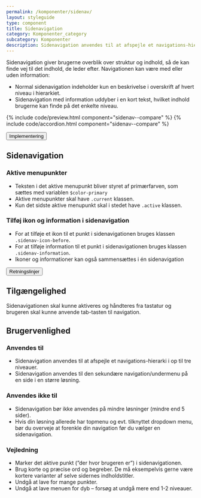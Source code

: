 ```yaml
---
permalink: /komponenter/sidenav/
layout: styleguide
type: component
title: Sidenavigation
category: Komponenter_category
subcategory: Komponenter
description: Sidenavigation anvendes til at afspejle et navigations-hierarki i op til tre niveauer i venstre side af siden.
---
```

<p>Sidenavigation giver brugerne overblik over struktur og indhold, så de kan finde vej til det indhold, de leder efter. Navigationen kan være med eller uden information: </p>
<ul>
    <li>Normal sidenavigation indeholder kun en beskrivelse i overskrift af hvert niveau i hierarkiet.</li>
    <li>Sidenavigation med information uddyber i en kort tekst, hvilket indhold brugerne kan finde på det enkelte niveau.</li>
</ul>

{% include code/preview.html component="sidenav--compare" %}
{% include code/accordion.html component="sidenav--compare" %}
<div class="accordion-bordered">
  <button class="button-unstyled accordion-button"
      aria-expanded="true" aria-controls="sidenav-tech-docs">
    Implementering
  </button>
  <div id="sidenav-tech-docs" aria-hidden="false" class="accordion-content">
    <section>
        <h2 class="h4">Sidenavigation</h2>
        <h3 class="h5">Aktive menupunkter</h3>
        <ul>
          <li>Teksten i det aktive menupunkt bliver styret af primærfarven, som sættes med variablen <code>$color-primary</code></li>
          <li>Aktive menupunkter skal have <code>.current</code> klassen.</li>
          <li>Kun det sidste aktive menupunkt skal i stedet have <code>.active</code> klassen.</li>
        </ul>
        <h3 class="h5">Tilføj ikon og information i sidenavigation</h3>
        <ul>
          <li>For at tilføje et ikon til et punkt i sidenavigationen bruges klassen <code>.sidenav-icon-before</code>.</li>
          <li>For at tilføje information til et punkt i sidenavigationen bruges klassen <code>.sidenav-information</code>.</li>
          <li>Ikoner og informationer kan også sammensættes i én sidenavigation</li>
        </ul>
    </section>
  </div>
</div>
<div class="accordion-bordered accordion-docs">
  <button class="button-unstyled accordion-button"
      aria-expanded="true" aria-controls="sidenav-docs">
    Retningslinjer
  </button>
  <div id="sidenav-docs" class="accordion-content">
    <article>
      <section>
          <h2 class="h4">Tilgængelighed</h2>
          <p>Sidenavigationen skal kunne aktiveres og håndteres fra tastatur og brugeren skal kunne anvende tab-tasten til navigation.</p>
      </section>
      <section>
          <h2 class="h4">Brugervenlighed</h2>
          <h3 class="h5">Anvendes til</h3>
          <ul>
              <li>Sidenavigation anvendes til at afspejle et navigations-hierarki i op til tre niveauer.</li>
              <li>Sidenavigation anvendes til den sekundære navigation/undermenu på en side i en større løsning.</li>
          </ul>
          <h3 class="h5">Anvendes ikke til</h3>
          <ul>
              <li>Sidenavigation bør ikke anvendes på mindre løsninger (mindre end 5 sider).</li>
              <li>Hvis din løsning allerede har topmenu og evt. tilknyttet dropdown menu, bør du overveje at forenkle din navigation før du vælger en sidenavigation.</li>
          </ul>
          <h3 class="h5">Vejledning</h3>                
          <ul>
              <li>Marker det aktive punkt (”der hvor brugeren er”) i sidenavigationen.</li>
              <li>Brug korte og præcise ord og begreber. De må eksempelvis gerne være kortere varianter af selve sidernes indholdstitler.</li>
              <li>Undgå at lave for mange punkter.</li>
              <li>Undgå at lave menuen for dyb – forsøg at undgå mere end 1-2 niveauer.</li>
          </ul>
      </section>
    </article>
  </div>
</div>